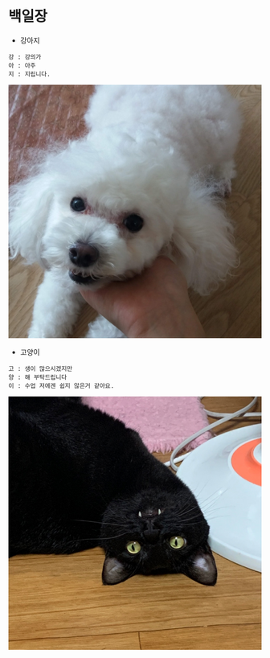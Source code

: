 # 백일장

- 강아지
```
강 : 강의가
아 : 아주
지 : 지립니다.
```
![몽이](./assets/mong.jpg)


- 고양이
```
고 : 생이 많으시겠지만 
양 : 해 부탁드립니다
이 : 수업 저에겐 쉽지 않은거 같아요.
```
![까미](./assets/kkami.jpg)

